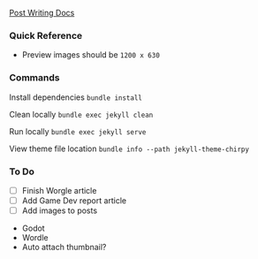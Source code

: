 [Post Writing Docs](https://chirpy.cotes.page/posts/write-a-new-post/)

### Quick Reference
- Preview images should be `1200 x 630`


### Commands
Install dependencies
`bundle install`

Clean locally
`bundle exec jekyll clean`

Run locally
`bundle exec jekyll serve`

View theme file location
`bundle info --path jekyll-theme-chirpy`

### To Do

- [ ] Finish Worgle article
- [ ] Add Game Dev report article
- [ ] Add images to posts
- Godot
- Wordle
- Auto attach thumbnail?
